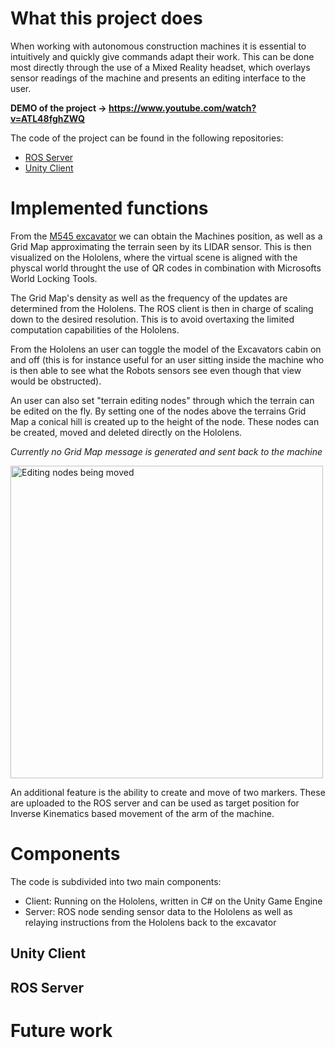 # What this project does
When working with autonomous construction machines it is essential to intuitively and quickly give commands adapt their work. This can be done most directly through the use of a Mixed Reality headset, which overlays sensor readings of the machine and presents an editing interface to the user.

**DEMO of the project -> https://www.youtube.com/watch?v=ATL48fghZWQ**

The code of the project can be found in the following repositories:
* [ROS Server](https://github.com/Yoekkul/Unity-ROS-mediator)
* [Unity Client](https://github.com/Yoekkul/HoloPlanner-Unity)


# Implemented functions
From the [M545 excavator](https://rsl.ethz.ch/robots-media/heap.html) we can obtain the Machines position, as well as a Grid Map approximating the terrain seen by its LIDAR sensor. This is then visualized on the Hololens, where the virtual scene is aligned with the physcal world throught the use of QR codes in combination with Microsofts World Locking Tools. 

The Grid Map's density as well as the frequency of the updates are determined from the Hololens. The ROS client is then in charge of scaling down to the desired resolution. This is to avoid overtaxing the limited computation capabilities of the Hololens.




From the Hololens an user can toggle the model of the Excavators cabin on and off (this is for instance useful for an user sitting inside the machine who is then able to see what the Robots sensors see even though that view would be obstructed).

An user can also set "terrain editing nodes" through which the terrain can be edited on the fly. By setting one of the nodes above the terrains Grid Map a conical hill is created up to the height of the node. These nodes can be created, moved and deleted directly on the Hololens.

_Currently no Grid Map message is generated and sent back to the machine_

<img src="img/ConeEditingBasics.gif"  title="Editing nodes being moved" width="500"/>

An additional feature is the ability to create and move of two markers. These are uploaded to the ROS server and can be used as target position for Inverse Kinematics based movement of the arm of the machine.


# Components
The code is subdivided into two main components: 
* Client: Running on the Hololens, written in C# on the Unity Game Engine 
* Server: ROS node sending sensor data to the Hololens as well as relaying instructions from the Hololens back to the excavator

## Unity Client

## ROS Server

# Future work

